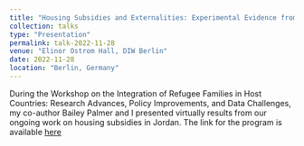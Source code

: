 ```yaml
---
title: "Housing Subsidies and Externalities: Experimental Evidence from Syrian Refugees in Jordan"
collection: talks
type: "Presentation"
permalink: talk-2022-11-28
venue: "Elinor Ostrom Hall, DIW Berlin"
date: 2022-11-28
location: "Berlin, Germany"
---
```


During the Workshop on the Integration of Refugee Families in Host Countries: Research Advances, Policy Improvements, and Data Challenges, my co-author Bailey Palmer and I presented virtually results from our ongoing work on housing subsidies in Jordan.
The link for the program is available [here](https://www.diw.de/en/diw_01.c.840961.en/events/workshop_on_the_integration_of_refugee_families_in_host_coun___research_advances__policy_improvements__and_data_challenges.html)
